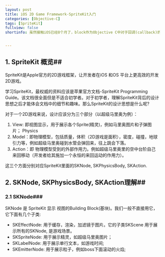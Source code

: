 ```yaml
---
layout: post
title: iOS 2D Game Framework-SpriteKit入门
categories: [Objective-C]
tags: [SpriteKit]
fullview: false
shortinfo: 虽然接触iOS已经8个月了，block作为Objective C中对于回调(callback)的实现，理解起来还是有点模棱两可.在《Pro Multithreading and Memory Management for iOS and OS X》书中，Kazuki Sakamoto 对block的定义. 虽然接触iOS已经8个月了，block 作为Objective C中对于回调(callback)的实现，理解起来还是有点模棱两可.在《Pro Multithreading and Memory Management for iOS and OS X》书中，Kazuki Sakamoto 对block的定义


---
```


## 1. SpriteKit 概览##

SpriteKit是Apple官方的2D游戏框架，让开发者在iOS 和OS 平台上更高效的开发2D游戏。

学习SpriteKit，最权威的资料应该是苹果官方文档-SpriteKit Programming Guide。该文档很全面但是不适合初学者。对于初学者，理解SpriteKit背后的设计思想之后才能体会文档中的细节和趣味。那么SpriteKit的设计思想是什么呢?

对于一个2D游戏来说，设计应该分为三个部分（以超级马里奥为例）：

1. View: 即视图显示，用于展示各个Sprite(精灵)，例如马里奥图片和子弹图片；
Physics
2. Model：即物理模型，包括质量，体积（2D游戏是面积），密度，碰撞，地球引力等，例如超级马里奥碰到水管会弹回来，往上跳会下落。
3. Action：即 物理模型受到的外部作用力。例如超级马里奥里的空中台阶自己来回移动（开发者给其施加一个永恒的来回运动的作用力）。

这三个方面分别对应SpriteKit里面的SKNode, SKPhysicsBody, SKAction.


## 2. SKNode, SKPhysicsBody, SKAction理解##
### 2.1 SKNode###

SKNode 是 SpriteKit 显示 视图的Building Block(基块)。我们一般不直接用它，它下面有几个子类:

- SKEffectNode: 用于缓存，渲染，加滤镜于图片。它的子类SKScene 用于展示所有的SKNode, 是游戏场景。
- SKSpriteNode: 用于展示精灵，如超级马里奥图片；
- SKLabelNode: 用于展示单行文本，如游戏时间;
- SKEmitterNode: 用于展示粒子，例如boss下面滚动的火焰;
